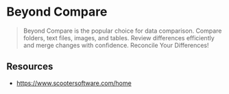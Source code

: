 # Beyond Compare

> Beyond Compare is the popular choice for data comparison. Compare folders,
> text files, images, and tables. Review differences efficiently and merge
> changes with confidence. Reconcile Your Differences!

## Resources

- https://www.scootersoftware.com/home
